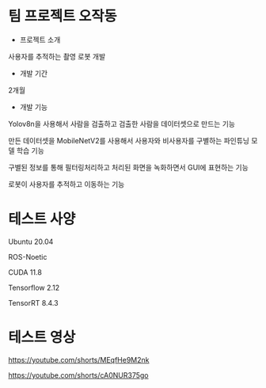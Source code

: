# 팀 프로젝트 오작동

- 프로젝트 소개

사용자를 추적하는 촬영 로봇 개발

    

- 개발 기간

2개월


- 개발 기능

Yolov8n을 사용해서 사람을 검출하고 검출한 사람을 데이터셋으로 만드는 기능

만든 데이터셋을 MobileNetV2를 사용해서 사용자와 비사용자를 구별하는 파인튜닝 모델 학습 기능

구별된 정보를 통해 필터링처리하고 처리된 화면을 녹화하면서 GUI에 표현하는 기능

로봇이 사용자를 추적하고 이동하는 기능


# 테스트 사양

Ubuntu 20.04

ROS-Noetic

CUDA 11.8

Tensorflow 2.12

TensorRT 8.4.3

# 테스트 영상

https://youtube.com/shorts/MEqfHe9M2nk

https://youtube.com/shorts/cA0NUR375go
